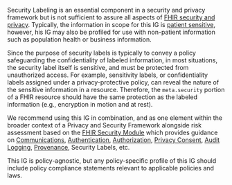 Security Labeling is an essential component in a security and privacy framework but is not sufficient to assure all aspects of [FHIR security and privacy](http://hl7.org/fhir/secpriv-module.html). Typically, the information in scope for this IG is [patient sensitive](http://hl7.org/fhir/security.html#Patient), however, his IG may also be profiled for use with non-patient information such as population health or business information.

Since the purpose of security labels is typically to convey a policy safeguarding the confidentiality of labeled information, in most situations, the security label itself is sensitive, and must be protected from unauthorized access. For example, sensitivity labels, or confidentiality labels assigned under a privacy-protective policy, can reveal the nature of the sensitive  information in a resource. Therefore, the `meta.security` portion of a FHIR resource should have the same protection as the labeled information (e.g., encryption in motion and at rest).
 
We recommend using this IG in combination, and as one element within the broader context of a Privacy and Security Framework alongside risk assessment based on the [FHIR Security Module](http://hl7.org/fhir/secpriv-module.html) which provides guidance on [Communications](http://hl7.org/fhir/security.html#http), [Authentication](http://hl7.org/fhir/security.html#authentication), [Authorization](http://hl7.org/fhir/security.html#binding), [Privacy Consent](http://hl7.org/fhir/secpriv-module.html#privacy-consent), [Audit Logging](http://hl7.org/fhir/security.html#audit), [Provenance](http://build.fhir.org/ig/HL7/us-security-label-regs/branches/master/secpriv-module.html#provenance), 
Security Labels, etc.
 
This IG is policy-agnostic, but any policy-specific profile of this IG should include policy compliance statements relevant to applicable policies and laws.